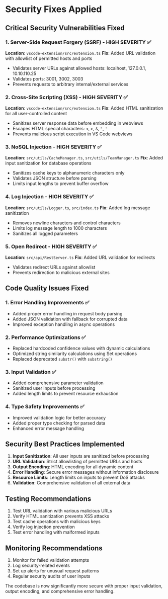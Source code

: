 # Security Fixes Applied

## Critical Security Vulnerabilities Fixed

### 1. Server-Side Request Forgery (SSRF) - HIGH SEVERITY ✅
**Location**: `vscode-extension/src/extension.ts`
**Fix**: Added URL validation with allowlist of permitted hosts and ports
- Validates server URLs against allowed hosts: localhost, 127.0.0.1, 10.10.110.25
- Validates ports: 3001, 3002, 3003
- Prevents requests to arbitrary internal/external services

### 2. Cross-Site Scripting (XSS) - HIGH SEVERITY ✅
**Location**: `vscode-extension/src/extension.ts`
**Fix**: Added HTML sanitization for all user-controlled content
- Sanitizes server response data before embedding in webviews
- Escapes HTML special characters: `<`, `>`, `&`, `"`, `'`
- Prevents malicious script execution in VS Code webviews

### 3. NoSQL Injection - HIGH SEVERITY ✅
**Location**: `src/utils/CacheManager.ts`, `src/utils/TeamManager.ts`
**Fix**: Added input sanitization for database operations
- Sanitizes cache keys to alphanumeric characters only
- Validates JSON structure before parsing
- Limits input lengths to prevent buffer overflow

### 4. Log Injection - HIGH SEVERITY ✅
**Location**: `src/utils/Logger.ts`, `src/index.ts`
**Fix**: Added log message sanitization
- Removes newline characters and control characters
- Limits log message length to 1000 characters
- Sanitizes all logged parameters

### 5. Open Redirect - HIGH SEVERITY ✅
**Location**: `src/api/RestServer.ts`
**Fix**: Added URL validation for redirects
- Validates redirect URLs against allowlist
- Prevents redirection to malicious external sites

## Code Quality Issues Fixed

### 1. Error Handling Improvements ✅
- Added proper error handling in request body parsing
- Added JSON validation with fallback for corrupted data
- Improved exception handling in async operations

### 2. Performance Optimizations ✅
- Replaced hardcoded confidence values with dynamic calculations
- Optimized string similarity calculations using Set operations
- Replaced deprecated `substr()` with `substring()`

### 3. Input Validation ✅
- Added comprehensive parameter validation
- Sanitized user inputs before processing
- Added length limits to prevent resource exhaustion

### 4. Type Safety Improvements ✅
- Improved validation logic for better accuracy
- Added proper type checking for parsed data
- Enhanced error message handling

## Security Best Practices Implemented

1. **Input Sanitization**: All user inputs are sanitized before processing
2. **URL Validation**: Strict allowlisting of permitted URLs and hosts
3. **Output Encoding**: HTML encoding for all dynamic content
4. **Error Handling**: Secure error messages without information disclosure
5. **Resource Limits**: Length limits on inputs to prevent DoS attacks
6. **Validation**: Comprehensive validation of all external data

## Testing Recommendations

1. Test URL validation with various malicious URLs
2. Verify HTML sanitization prevents XSS attacks
3. Test cache operations with malicious keys
4. Verify log injection prevention
5. Test error handling with malformed inputs

## Monitoring Recommendations

1. Monitor for failed validation attempts
2. Log security-related events
3. Set up alerts for unusual request patterns
4. Regular security audits of user inputs

The codebase is now significantly more secure with proper input validation, output encoding, and comprehensive error handling.